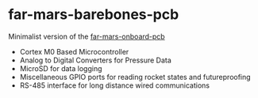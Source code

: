 # far-mars-barebones-pcb
Minimalist version of the [far-mars-onboard-pcb](https://github.com/SDSURocketProject/far-mars-onboard-pcb)
* Cortex M0 Based Microcontroller
* Analog to Digital Converters for Pressure Data
* MicroSD for data logging
* Miscellaneous GPIO ports for reading rocket states and futureproofing
* RS-485 interface for long distance wired communications
